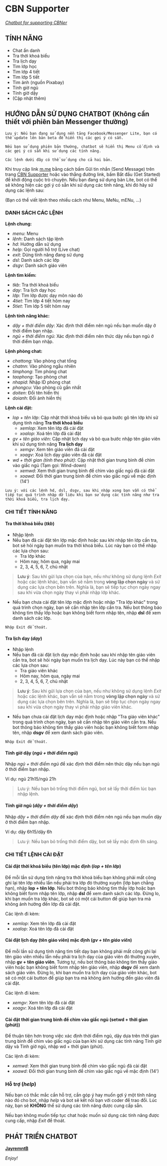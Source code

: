 # CBN Supporter
[*Chatbot for supporting CBNer*](https://m.me/cbnsupporter)

## TÍNH NĂNG

* Chat ẩn danh
* Tra thời khoá biểu
* Tra lịch dạy
* Tìm lớp học
* Tìm lớp 4 tiết
* Tìm lớp 5 tiết
* Tìm ảnh (nguồn Pixabay)
* Tính giờ ngủ
* Tính giờ dậy
* (Cập nhật thêm)

## HƯỚNG DẪN SỬ DỤNG CHATBOT (Không cần thiết với phiên bản Messenger thường)
``
Lưu ý: Nếu bạn đang sử dụng nền tảng Facebook/Messenger Lite, bạn có thể update lên bản beta để hiển thị các gợi ý có sẵn.
``

``
Nếu bạn sử dụng phiên bản thường, chatbot sẽ hiển thị Menu cố định và các gợi ý có sẵn khi sử dụng các tính năng.
``

``
Các lệnh dưới đây có thể sử dụng cho cả hai bản.
``

Khi truy cập link [m.me](https://m.me/cbnsupporter) bằng cách bấm Gửi tin nhắn (Send Message) trên trang [CBN Supporter](https://www.facebook.com/cbnsupporter) hoặc vào thẳng đường link, bấm Bắt đầu (Get Started) để khởi động cuộc trò chuyện.
Nếu bạn đang sử dụng bản Lite, bot có thể sẽ không hiện các gợi ý có sẵn khi sử dụng các tính năng, khi đó hãy sử dụng các lệnh sau:

(Bạn có thể viết lệnh theo nhiều cách như Menu, MeNu, mENu, ...)

### DANH SÁCH CÁC LỆNH

**Lệnh chung:**

- *menu*: Menu
- *lệnh*: Danh sách tập lệnh
- *hd*: Hướng dẫn sử dụng
- *help*: Gọi người hỗ trợ (Live chat)
- *exit*: Dừng tính năng đang sử dụng
- *dsl*:  Danh sách các lớp
- *dsgv*: Danh sách giáo viên

**Lệnh tìm kiếm:**

- *tkb*: Tra thời khoá biểu
- *dạy*: Tra lịch dạy học 
- *lớp*: Tìm lớp được dạy môn nào đó
- *4tiet*: Tìm lớp 4 tiết hôm nay
- *5tiet*: Tìm lớp 5 tiết hôm nay

**Lệnh tính năng khác:**

- *dậy + thời điểm dậy*: Xác định thời điểm nên ngủ nếu bạn muốn dậy ở thời điểm bạn nhập.
- *ngủ + thời điểm ngủ*: Xác định thời điểm nên thức dậy nếu bạn ngủ ở thời điểm bạn nhập.

**Lệnh phòng chat:**
- *chattong*: Vào phòng chat tổng
- *chatnn*: Vào phòng ngẫu nhiên
- *timphong*: Tìm phòng chat
- *taophong*: Tạo phòng chat
- *nhapid*: Nhập ID phòng chat
- *phongcu*: Vào phòng cũ gần nhất
- *doiten*: Đổi tên hiển thị
- *doianh*: Đổi ảnh hiển thị

**Lệnh cài đặt:**

- *lop + tên lớp*: Cập nhật thời khoá biểu và bỏ qua bước gõ tên lớp khi sử dụng tính năng **Tra thời khoá biểu**
  - *xemlop*: Xem tên lớp đã cài đặt    
  - *xoalop*:  Xoá tên lớp đã cài đặt   
- *gv + tên giáo viên*: Cập nhật lịch dạy và bỏ qua bước nhập tên giáo viên khi sử dụng tính năng **Tra lịch dạy**
  - *xemgv*: Xem tên giáo viên đã cài đặt
  - *xoagv*: Xoá lịch dạy giáo viên đã cài đặt
- *wd + thời gian (tính theo phút)*: Cập nhật thời gian trung bình để chìm vào giấc ngủ (Tạm gọi: Wind-down)
  - *xemwd*: Xem thời gian trung bình để chìm vào giấc ngủ đã cài đặt
  - *xoawd*: Đổi thời gian trung bình để chìm vào giấc ngủ về mặc định (14')
    
``
Lưu ý: với các lệnh hd, dsl, dsgv, sau khi nhập xong bạn vẫn có thể tiếp tục quá trình nhập dữ liệu khi bạn sử dụng các tính năng như tra thời khoá biểu, tra lịch dạy.
``

### CHI TIẾT TÍNH NĂNG

#### Tra thời khoá biểu (*tkb*)
* Nhập lệnh
* Nếu bạn đã cài đặt tên lớp mặc định hoặc sau khi nhập tên lớp cần tra, bot sẽ hỏi ngày bạn muốn tra thời khoá biểu. Lúc này bạn có thể nhập các lựa chọn sau:
  - Tra lớp khác
  - Hôm nay, hôm qua, ngày mai
  - 2, 3, 4, 5, 6, 7, chủ nhật
> **Lưu ý**: Sau khi gửi lựa chọn của bạn, nếu như không sử dụng lệnh *Exit* hoặc các lệnh khác, bạn vẫn sẽ nằm trong **vòng lặp chọn ngày** và sử dụng các lựa chọn bên trên. Nghĩa là, bạn sẽ tiếp tục chọn ngày ngay sau khi vừa chọn ngày thay vì phải nhập lớp khác.
* Nếu bạn chưa cài đặt tên lớp mặc định hoặc nhập "Tra lớp khác" trong quá trình chọn ngày, bạn sẽ cần nhập tên lớp cần tra. Nếu bot thông báo không tìm thấy lớp hoặc bạn không biết form nhập tên, nhập **dsl** để xem danh sách các lớp.

``
 Nhập Exit để thoát.
``

#### Tra lịch dạy (*dạy*)
* Nhập lệnh
* Nếu bạn đã cài đặt lịch dạy mặc định hoặc sau khi nhập tên giáo viên cần tra, bot sẽ hỏi ngày bạn muốn tra lịch dạy. Lúc này bạn có thể nhập các lựa chọn sau:
  - Tra giáo viên khác
  - Hôm nay, hôm qua, ngày mai
  - 2, 3, 4, 5, 6, 7, chủ nhật
> **Lưu ý**: Sau khi gửi lựa chọn của bạn, nếu như không sử dụng lệnh *Exit* hoặc các lệnh khác, bạn vẫn sẽ nằm trong **vòng lặp chọn ngày** và sử dụng các lựa chọn bên trên. Nghĩa là, bạn sẽ tiếp tục chọn ngày ngay sau khi vừa chọn ngày thay vì phải nhập giáo viên khác.
* Nếu bạn chưa cài đặt lịch dạy mặc định hoặc nhập "Tra giáo viên khác" trong quá trình chọn ngày, bạn sẽ cần nhập tên giáo viên cần tra. Nếu bot thông báo không tìm thấy giáo viên hoặc bạn không biết form nhập tên, nhập **dsgv** để xem danh sách giáo viên.

``
 Nhập Exit để thoát.
``

####  Tính giờ dậy (*ngủ + thời điểm ngủ*)

Nhập *ngủ + thời điểm ngủ* để xác định thời điểm nên thức dậy nếu bạn ngủ ở thời điểm bạn nhập.

Ví dụ: ngủ 21h15/ngủ 21h
> Lưu ý: Nếu bạn bỏ trống thời điểm ngủ, bot sẽ lấy thời điểm lúc bạn nhập lệnh.

#### Tính giờ ngủ (*dậy + thời điểm dậy*)

Nhập *dậy +  thời điểm dậy* để xác định thời điểm nên ngủ nếu bạn muốn dậy ở thời điểm bạn nhập.

Ví dụ: dậy 6h15/dậy 6h
> Lưu ý: Nếu bạn bỏ trống thời điểm dậy, bot sẽ lấy mặc định 6h sáng.

### CHI TIẾT LỆNH CÀI ĐẶT

#### Cài đặt thời khoá biểu (tên lớp) mặc định (*lop + tên lớp*)

Để mỗi lần sử dụng tính năng tra thời khoá biểu bạn không phải mất công ghi lại tên lớp nhiều lần nếu phải tra lớp đó thường xuyên (lớp bạn chẳng hạn), nhập **lop + tên lớp**. Nếu bot thông báo không tìm thấy lớp hoặc bạn không biết form nhập tên lớp, nhập **dsl** để xem danh sách các lớp.
Đừng lo, khi bạn muốn tra lớp khác, bot sẽ có một cái button để giúp bạn tra mà không ảnh hưởng đến lớp đã cài đặt.

Các lệnh đi kèm:
* *xemlop*: Xem tên lớp đã cài đặt
* *xoalop*:  Xoá tên lớp đã cài đặt
#### Cài đặt lịch dạy (tên giáo viên) mặc định (*gv + tên giáo viên*)

Để mỗi lần sử dụng tính năng tìm tiết dạy bạn không phải mất công ghi lại tên giáo viên nhiều lần nếu phải tra lịch dạy của giáo viên đó thường xuyên, nhập **gv + tên giáo viên**. Tương tự, nếu bot thông báo không tìm thấy giáo viên hoặc bạn không biết form nhập tên giáo viên, nhập **dsgv** để xem danh sách giáo viên.
Đừng lo, khi bạn muốn tra lịch dạy của giáo viên khác, bot sẽ có một cái button để giúp bạn tra mà không ảnh hưởng đến giáo viên đã cài đặt.

Các lệnh đi kèm:
* *xemgv*: Xem tên lớp đã cài đặt
* *xoagv*:  Xoá tên lớp đã cài đặt
#### Cài đặt thời gian trung bình để chìm vào giấc ngủ (setwd + thời gian (phút))
Để thuận tiện hơn trong việc xác định thời điểm ngủ, dậy dựa trên thời gian trung bình để chìm vào giấc ngủ của bạn khi sử dụng các tính năng Tính giờ dậy và Tính giờ ngủ, nhập wd + thời gian (phút).

Các lệnh đi kèm:

* *xemwd*: Xem thời gian trung bình để chìm vào giấc ngủ đã cài đặt
* *xoawd*: Đổi thời gian trung bình để chìm vào giấc ngủ về mặc định (14')
### Hỗ trợ (*help*)
Nếu bạn có thắc mắc cần hỗ trợ, cần góp ý hay muốn gợi ý một tính năng nào đó cho bot, nhập *help* và bot sẽ kết nối bạn với coder để trao đổi. Lúc này, bạn sẽ **KHÔNG** thể sử dụng các tính năng được cung cấp sẵn.

Nếu bạn không muốn tiếp tục chat hoặc muốn sử dụng các tính năng được cung cấp, nhập *Exit* để thoát.

## PHÁT TRIỂN CHATBOT

[**JayremntB**](https://www.facebook.com/jayremnt)

*Enjoy!*
